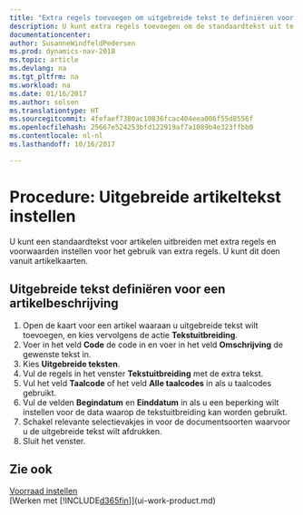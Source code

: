 ```yaml
---
title: "Extra regels toevoegen om uitgebreide tekst te definiëren voor een artikelbeschrijving"
description: U kunt extra regels toevoegen om de standaardtekst uit te breiden die een artikel beschrijft.
documentationcenter: 
author: SusanneWindfeldPedersen
ms.prod: dynamics-nav-2018
ms.topic: article
ms.devlang: na
ms.tgt_pltfrm: na
ms.workload: na
ms.date: 01/16/2017
ms.author: solsen
ms.translationtype: HT
ms.sourcegitcommit: 4fefaef7380ac10836fcac404eea006f55d8556f
ms.openlocfilehash: 25667e524253bfd122919af7a1089b4e323ffbb0
ms.contentlocale: nl-nl
ms.lasthandoff: 10/16/2017

---
```

# <a name="how-to-set-up-extended-item-text"></a>Procedure: Uitgebreide artikeltekst instellen
U kunt een standaardtekst voor artikelen uitbreiden met extra regels en voorwaarden instellen voor het gebruik van extra regels. U kunt dit doen vanuit artikelkaarten.

## <a name="to-define-extended-text-for-an-item-description"></a>Uitgebreide tekst definiëren voor een artikelbeschrijving
1. Open de kaart voor een artikel waaraan u uitgebreide tekst wilt toevoegen, en kies vervolgens de actie **Tekstuitbreiding**.
2. Voer in het veld **Code** de code in en voer in het veld **Omschrijving** de gewenste tekst in.
3. Kies **Uitgebreide teksten**.
4. Vul de regels in het venster **Tekstuitbreiding** met de extra tekst.
5. Vul het veld **Taalcode** of het veld **Alle taalcodes** in als u taalcodes gebruikt.
6. Vul de velden **Begindatum** en **Einddatum** in als u een beperking wilt instellen voor de data waarop de tekstuitbreiding kan worden gebruikt.
7. Schakel relevante selectievakjes in voor de documentsoorten waarvoor u de uitgebreide tekst wilt afdrukken.
8. Sluit het venster.

## <a name="see-also"></a>Zie ook
[Voorraad instellen](inventory-setup-inventory.md)  
[Werken met [!INCLUDE[d365fin](includes/d365fin_md.md)]](ui-work-product.md)

